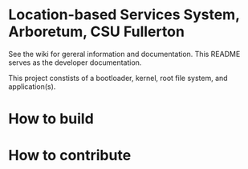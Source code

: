Location-based Services System, Arboretum, CSU Fullerton
============================

See the wiki for gereral information and documentation. This README serves as the developer documentation.

This project constists of a bootloader, kernel, root file system, and application(s). 

# How to build

# How to contribute